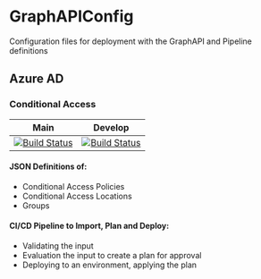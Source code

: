 # GraphAPIConfig
Configuration files for deployment with the GraphAPI and Pipeline definitions
## Azure AD
### Conditional Access
|  Main  | Develop |
| :----: | :-----: |
|[![Build Status](https://dev.azure.com/wesleytrust/GraphAPI/_apis/build/status/SVC-CA%3BENV-P%3B%20Conditional%20Access?branchName=main)](https://dev.azure.com/wesleytrust/GraphAPI/_build/latest?definitionId=2&branchName=main)|[![Build Status](https://dev.azure.com/wesleytrust/GraphAPI/_apis/build/status/SVC-CA%3BENV-D%3B%20Conditional%20Access?branchName=develop)](https://dev.azure.com/wesleytrust/GraphAPI/_build/latest?definitionId=5&branchName=develop)|
#### JSON Definitions of:
- Conditional Access Policies
- Conditional Access Locations
- Groups
#### CI/CD Pipeline to Import, Plan and Deploy:
- Validating the input
- Evaluation the input to create a plan for approval
- Deploying to an environment, applying the plan